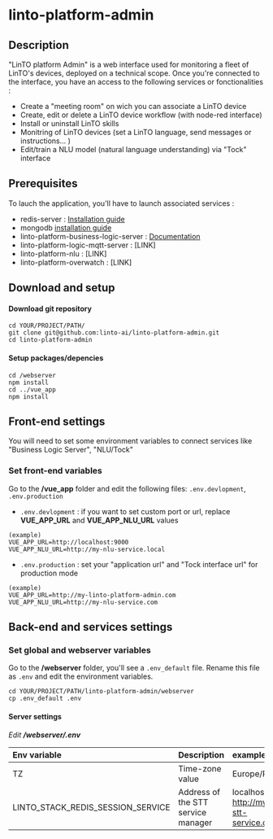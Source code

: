 # linto-platform-admin

## Description
"LinTO platform Admin" is a web interface used for monitoring a fleet of LinTO's devices, deployed on a technical scope.
Once you're connected to the interface, you have an access to the following services or fonctionalities :
- Create a "meeting room" on wich you can associate a LinTO device
- Create, edit or delete a LinTO device workflow (with node-red interface)
- Install or uninstall LinTO skills
- Monitring of LinTO devices (set a LinTO language, send messages or instructions... )
- Edit/train a NLU model (natural language understanding) via "Tock" interface

## Prerequisites
To lauch the application, you'll have to launch associated services :
- redis-server : [Installation guide](https://www.npmjs.com/package/redis-server)
- mongodb [installation guide](https://www.npmjs.com/package/mongodb)
- linto-platform-business-logic-server : [Documentation](https://github.com/linto-ai/linto-platform-business-logic-server)
- linto-platform-logic-mqtt-server : [LINK]
- linto-platform-nlu : [LINK]
- linto-platform-overwatch : [LINK]

## Download and setup

#### Download git repository
```
cd YOUR/PROJECT/PATH/
git clone git@github.com:linto-ai/linto-platform-admin.git
cd linto-platform-admin
```

#### Setup packages/depencies
```
cd /webserver
npm install
cd ../vue_app
npm install
```

## Front-end settings
You will need to set some environment variables to connect services like "Business Logic Server", "NLU/Tock"

### Set front-end variables
Go to the **/vue_app** folder and edit the following files: `.env.devlopment`, `.env.production`

- `.env.devlopment` : if you want to set custom port or url, replace **VUE_APP_URL** and **VUE_APP_NLU_URL** values
```
(example)
VUE_APP_URL=http://localhost:9000
VUE_APP_NLU_URL=http://my-nlu-service.local
```
- `.env.production` : set your "application url" and "Tock interface url" for production mode 
```
(example)
VUE_APP_URL=http://my-linto-platform-admin.com
VUE_APP_NLU_URL=http://my-nlu-service.com
```

## Back-end and services settings

### Set global and webserver variables
Go to the **/webserver** folder, you'll see a `.env_default` file.
Rename this file as `.env` and edit the environment variables.

```
cd YOUR/PROJECT/PATH/linto-platform-admin/webserver
cp .env_default .env
```

#### Server settings
*Edit **/webserver/.env***


| Env variable| Description | example |
|:---|:---|:---|
| TZ | Time-zone value | Europe/Paris |
| LINTO_STACK_REDIS_SESSION_SERVICE | Address of the STT service manager | localhost, http://my-stt-service.com|
